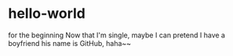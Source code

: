 # hello-world
for the beginning
Now that I'm single, maybe I can pretend I have a boyfriend his name is GitHub, haha~~
